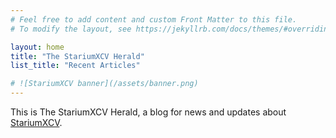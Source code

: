 ```yaml
---
# Feel free to add content and custom Front Matter to this file.
# To modify the layout, see https://jekyllrb.com/docs/themes/#overriding-theme-defaults

layout: home
title: "The StariumXCV Herald"
list_title: "Recent Articles"

# ![StariumXCV banner](/assets/banner.png)
---
```

This is The StariumXCV Herald, a blog for news and updates about [StariumXCV](https://www.stariumxcv.com).

<br>
